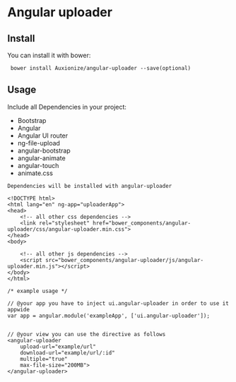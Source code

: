 # Angular uploader

## Install

You can install it with bower:

```
 bower install Auxionize/angular-uploader --save(optional)
```

## Usage

Include all Dependencies in your project:

* Bootstrap
* Angular
* Angular UI router
* ng-file-upload
* angular-bootstrap
* angular-animate
* angular-touch
* animate.css

`Dependencies will be installed with angular-uploader`


```
<!DOCTYPE html>
<html lang="en" ng-app="uploaderApp">
<head>
	<!-- all other css dependencies -->
	<link rel="stylesheet" href="bower_components/angular-uploader/css/angular-uploader.min.css">
</head>
<body>
    
    <!-- all other js dependencies -->
    <script src="bower_components/angular-uploader/js/angular-uploader.min.js"></script>
</body>
</html>
```

```
/* example usage */

// @your app you have to inject ui.angular-uploader in order to use it appwide
var app = angular.module('exampleApp', ['ui.angular-uploader']);


// @your view you can use the directive as follows
<angular-uploader
    upload-url="example/url"
    download-url="example/url/:id"
    multiple="true"
    max-file-size="200MB">
</angular-uploader>

```
